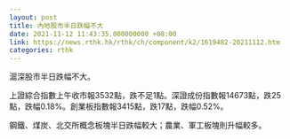 ```yaml
---
layout: post
title: 內地股市半日跌幅不大
date: 2021-11-12 11:43:35.000000000 +08:00
link: https://news.rthk.hk/rthk/ch/component/k2/1619482-20211112.htm
categories: rthk
---
```


滬深股市半日跌幅不大。

上證綜合指數上午收市報3532點，跌不足1點。深證成份指數報14673點，跌25點，跌幅0.18%。創業板指數報3415點，跌17點，跌幅0.52%。

鋼鐵、煤炭、北交所概念板塊半日跌幅較大；農業、軍工板塊則升幅較多。
